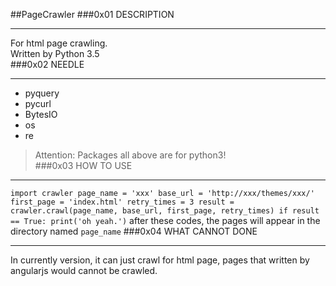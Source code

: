 ##PageCrawler
###0x01 DESCRIPTION
***
For html page crawling.  
Written by Python 3.5  
###0x02 NEEDLE
***
* pyquery
* pycurl
* BytesIO
* os
* re
  
>Attention: Packages all above are for python3!  
###0x03 HOW TO USE
***
`import crawler
page_name = 'xxx'
base_url = 'http://xxx/themes/xxx/'
first_page = 'index.html'
retry_times = 3
result = crawler.crawl(page_name, base_url, first_page, retry_times)
if result == True:
    print('oh yeah.')`
after these codes, the pages will appear in the directory named `page_name`
###0x04 WHAT CANNOT DONE
***
In currently version, it can just crawl for html page, pages that written by angularjs would cannot be crawled.
